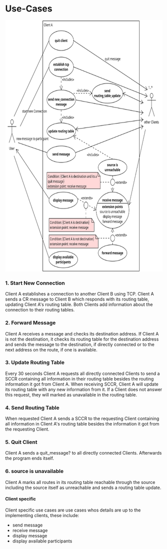 # Use-Cases
<img src="./images/UseCase.png" width="806" height="806">

### 1. Start New Connection
Client A establishes a connection to another Client B using TCP. Client A sends a CR message to Client B which responds with its routing table, updating Client A's routing table. Both Clients add information about the connection to their routing tables.

### 2. Forward Message
Client A receives a message and checks its destination address. If Client A is not the destination, it checks its routing table for the destination address and sends the message to the destination, if directly connected or to the next address on the route, if one is available.

### 3. Update Routing Table
Every 30 seconds Client A requests all directly connected Clients to send a SCCR containing all information in their routing table besides the routing information it got from Client A. When receiving SCCR, Client A will update its routing table with any new information from it. If a Client does not answer this request, they will marked as unavailable in the routing table.

### 4. Send Routing Table
When requested Client A sends a SCCR to the requesting Client containing all information in Client A's routing table besides the information it got from the requesting Client.

### 5. Quit Client
Client A sends a quit_message? to all directly connected Clients. Afterwards the program ends itself.

### 6. source is unavailable
Client A marks all routes in its routing table reachable through the source including the source itself as unreachable and sends a routing table update.

#### Client specific
Client specific use cases are use cases whos details are up to the implementing clients, these include:
- send message
- receive message
- display message
- display available participants
